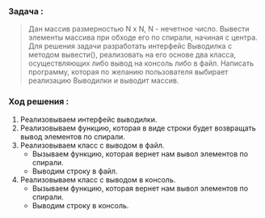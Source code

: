 ### Задача :

> Дан массив размерностью N x N, N - нечетное число. Вывести элементы массива при обходе его по спирали, начиная с центра. Для решения задачи разработать интерфейс Выводилка с методом вывести(), реализовать на его основе два класса, осуществляющих либо вывод на консоль либо в файл. Написать программу, которая по желанию пользователя выбирает реализацию Выводилки и выводит массив.

### Ход решения :

1. Реализовываем интерфейс выводилки.
2. Реализовываем функцию, которая в виде строки будет возвращать вывод элементов по спирали.
3. Реализовываем класс с выводом в файл.
   + Вызываем функцию, которая вернет нам вывол элементов по спирали.
   + Выводим строку в файл.
4. Реализовываем класс с выводом в консоль.
   + Вызываем функцию, которая вернет нам вывол элементов по спирали.
   + Выводим строку в консоль.

